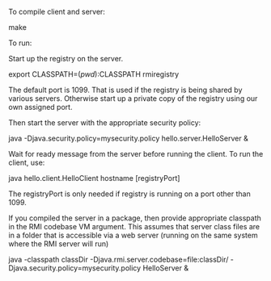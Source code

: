 

To compile client and server:

make

To run:

Start up the registry on the server.

export CLASSPATH=$(pwd):$CLASSPATH
rmiregistry <port>

The default port is 1099. That is used if the registry is being shared by various
servers. Otherwise start up a private copy of the registry using our own assigned port.


Then start the server with the appropriate security policy:

java -Djava.security.policy=mysecurity.policy hello.server.HelloServer &

Wait for ready message from the server before running the client. To run the
client, use:


java hello.client.HelloClient hostname [registryPort]

The registryPort is only needed if registry is running on a port other than 1099.

If you compiled the server in a package, then provide appropriate classpath in the RMI codebase
VM argument. This assumes that server class files are in a folder that is accessible via a web
server (running on the same system where the RMI server will run)

java -classpath classDir -Djava.rmi.server.codebase=file:classDir/ -Djava.security.policy=mysecurity.policy HelloServer & 

